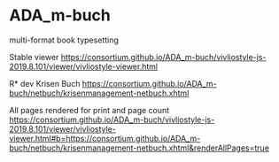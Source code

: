 # ADA_m-buch

multi-format book typesetting


Stable viewer https://consortium.github.io/ADA_m-buch/vivliostyle-js-2019.8.101/viewer/vivliostyle-viewer.html

R* dev Krisen Buch https://consortium.github.io/ADA_m-buch/netbuch/krisenmanagement-netbuch.xhtml

All pages rendered for print and page count https://consortium.github.io/ADA_m-buch/vivliostyle-js-2019.8.101/viewer/vivliostyle-viewer.html#b=https://consortium.github.io/ADA_m-buch/netbuch/krisenmanagement-netbuch.xhtml&renderAllPages=true






